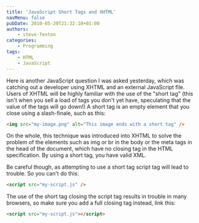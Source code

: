 ```yaml
---
title: 'JavaScript Short Tags and XHTML'
navMenu: false
pubDate: 2010-05-20T21:32:10+01:00
authors:
    - steve-fenton
categories:
    - Programming
tags:
    - HTML
    - JavaScript
---
```


Here is another JavaScript question I was asked yesterday, which was catching out a developer using XHTML and an external JavaScript file. Users of XHTML will be highly familiar with the use of the "short tag" (this isn't when you sell a load of tags you don't yet have, speculating that the value of the tags will go down!) A short tag is an empty element that you close using a slash-finale, such as this:

```html
<img src="my-image.png" alt="This image ends with a short tag" />
```

On the whole, this technique was introduced into XHTML to solve the problem of the elements such as img or br in the body or the meta tags in the head of the document, which have no closing tag in the HTML specification. By using a short tag, you have valid XML.

Be careful though, as attempting to use a short tag script tag will lead to trouble. So you can't do this:

```html
<script src="my-script.js" />
```

The use of the short tag closing the script tag results in trouble in many browsers, so make sure you add a full closing tag instead, link this:

```html
<script src="my-script.js"></script>
```
